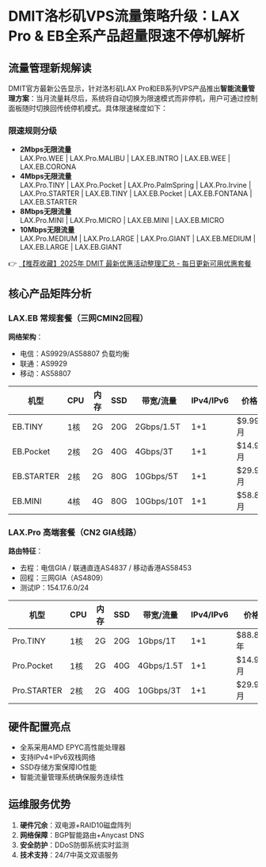 # DMIT洛杉矶VPS流量策略升级：LAX Pro & EB全系产品超量限速不停机解析

## 流量管理新规解读
DMIT官方最新公告显示，针对洛杉矶LAX Pro和EB系列VPS产品推出**智能流量管理方案**：当月流量耗尽后，系统将自动切换为限速模式而非停机，用户可通过控制面板随时切换回传统停机模式。具体限速梯度如下：

### 限速规则分级
- **2Mbps无限流量**  
  LAX.Pro.WEE | LAX.Pro.MALIBU | LAX.EB.INTRO | LAX.EB.WEE | LAX.EB.CORONA
- **4Mbps无限流量**  
  LAX.Pro.TINY | LAX.Pro.Pocket | LAX.Pro.PalmSpring | LAX.Pro.Irvine | LAX.Pro.STARTER | LAX.EB.TINY | LAX.EB.Pocket | LAX.EB.FONTANA | LAX.EB.STARTER
- **8Mbps无限流量**  
  LAX.Pro.MINI | LAX.Pro.MICRO | LAX.EB.MINI | LAX.EB.MICRO
- **10Mbps无限流量**  
  LAX.Pro.MEDIUM | LAX.Pro.LARGE | LAX.Pro.GIANT | LAX.EB.MEDIUM | LAX.EB.LARGE | LAX.EB.GIANT

👉 [【推荐收藏】2025年 DMIT 最新优惠活动整理汇总 - 每日更新可用优惠套餐](https://bit.ly/dmit_coupon)

## 核心产品矩阵分析
### LAX.EB 常规套餐（三网CMIN2回程）
**网络架构**：  
- 电信：AS9929/AS58807 负载均衡
- 联通：AS9929
- 移动：AS58807

| 机型        | CPU | 内存 | SSD  | 带宽/流量      | IPv4/IPv6          | 价格      |
|-------------|-----|------|------|----------------|--------------------|-----------|
| EB.TINY     | 1核 | 2G   | 20G  | 2Gbps/1.5T     | 1+1                | $9.99/月  |
| EB.Pocket   | 2核 | 2G   | 40G  | 4Gbps/3T       | 1+1                | $14.9/月  |
| EB.STARTER  | 2核 | 2G   | 80G  | 10Gbps/5T      | 1+1                | $29.9/月  |
| EB.MINI     | 4核 | 4G   | 80G  | 10Gbps/10T     | 1+1                | $58.8/月  |

### LAX.Pro 高端套餐（CN2 GIA线路）
**路由特征**：  
- 去程：电信GIA / 联通直连AS4837 / 移动香港AS58453
- 回程：三网GIA（AS4809）
- 测试IP：154.17.6.0/24

| 机型           | CPU | 内存 | SSD  | 带宽/流量      | IPv4/IPv6          | 价格         |
|----------------|-----|------|------|----------------|--------------------|--------------|
| Pro.TINY       | 1核 | 2G   | 20G  | 1Gbps/1T       | 1+1                | $88.88/年    |
| Pro.Pocket     | 1核 | 2G   | 40G  | 4Gbps/1.5T     | 1+1                | $14.9/月     |
| Pro.STARTER    | 2核 | 2G   | 40G  | 10Gbps/3T      | 1+1                | $29.9/月     |

## 硬件配置亮点
- 全系采用AMD EPYC高性能处理器
- 支持IPv4+IPv6双栈网络
- SSD存储方案保障IO性能
- 智能流量管理系统确保服务连续性

## 运维服务优势
1. **硬件冗余**：双电源+RAID10磁盘阵列
2. **网络保障**：BGP智能路由+Anycast DNS
3. **安全防护**：DDoS防御系统实时监测
4. **技术支持**：24/7中英文双语服务